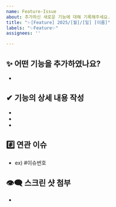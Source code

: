 ```yaml
---
name: Feature-Issue
about: 추가하신 새로운 기능에 대해 기록해주세요.
title: "✨[Feature] 2025/[월]/[일] [이름]"
labels: "✨Feature✨"
assignees: ''

---
```


## ✨ 어떤 기능을 추가하였나요?
- 

## ✔ 기능의 상세 내용 작성
-  
-  
-  

## #️⃣ 연관 이슈 
- ex) #이슈번호 

## 👁‍🗨 스크린 샷 첨부
-
